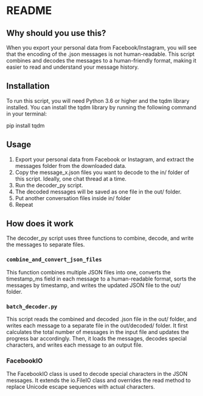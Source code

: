 # README

## Why should you use this?
When you export your personal data from Facebook/Instagram, you will see that the encoding of the .json messages is not human-readable. This script combines and decodes the messages to a human-friendly format, making it easier to read and understand your message history.
## Installation
To run this script, you will need Python 3.6 or higher and the tqdm library installed. You can install the tqdm library by running the following command in your terminal:

pip install tqdm


## Usage
1. Export your personal data from Facebook or Instagram, and extract the messages folder from the downloaded data.
2. Copy the message_x.json files you want to decode to the in/ folder of this script. Ideally, one chat thread at a time.
3. Run the decoder_py script.
4. The decoded messages will be saved as one file in the out/ folder.
5. Put another conversation files inside in/ folder
6. Repeat

## How does it work
The decoder_py script uses three functions to combine, decode, and write the messages to separate files.

### `combine_and_convert_json_files`
This function combines multiple JSON files into one, converts the timestamp_ms field in each message to a human-readable format, sorts the messages by timestamp, and writes the updated JSON file to the out/ folder.

### `batch_decoder.py`
This script reads the combined and decoded .json file in the out/ folder, and writes each message to a separate file in the out/decoded/ folder. It first calculates the total number of messages in the input file and updates the progress bar accordingly. Then, it loads the messages, decodes special characters, and writes each message to an output file.

### FacebookIO
The FacebookIO class is used to decode special characters in the JSON messages. It extends the io.FileIO class and overrides the read method to replace Unicode escape sequences with actual characters.
